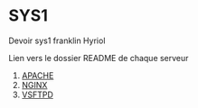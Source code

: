 # SYS1
Devoir sys1 franklin Hyriol

Lien vers le dossier README de chaque serveur

1. <a href="https://github.com/HEI-Franklin/SYS1/tree/master/APACHE">APACHE</a>
2. <a href="https://github.com/HEI-Franklin/SYS1/tree/master/NGINX">NGINX</a>
3. <a href="https://github.com/HEI-Franklin/SYS1/tree/master/VSFTPD">VSFTPD</a>
